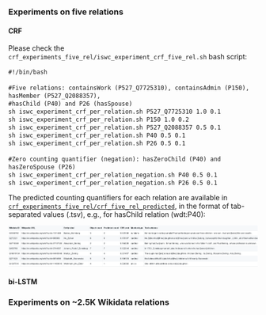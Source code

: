 ### Experiments on five relations

#### CRF
Please check the `crf_experiments_five_rel/iswc_experiment_crf_five_rel.sh` bash script:
```
#!/bin/bash

#Five relations: containsWork (P527_Q7725310), containsAdmin (P150), hasMember (P527_Q2088357), 
#hasChild (P40) and P26 (hasSpouse)
sh iswc_experiment_crf_per_relation.sh P527_Q7725310 1.0 0.1
sh iswc_experiment_crf_per_relation.sh P150 1.0 0.2
sh iswc_experiment_crf_per_relation.sh P527_Q2088357 0.5 0.1
sh iswc_experiment_crf_per_relation.sh P40 0.5 0.1
sh iswc_experiment_crf_per_relation.sh P26 0.5 0.1

#Zero counting quantifier (negation): hasZeroChild (P40) and hasZeroSpouse (P26)
sh iswc_experiment_crf_per_relation_negation.sh P40 0.5 0.1
sh iswc_experiment_crf_per_relation_negation.sh P26 0.5 0.1
```
The predicted counting quantifiers for each relation are available in [`crf_experiments_five_rel/crf_five_rel_predicted`](crf_experiments_five_rel/crf_five_rel_predicted/), in the format of tab-separated values (.tsv), e.g., for hasChild relation (wdt:P40):

![sample hasChild (P40)](hasChild.png)

#### bi-LSTM

### Experiments on ~2.5K Wikidata relations
